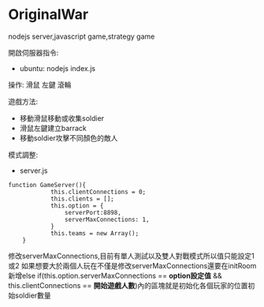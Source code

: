 # OriginalWar
nodejs server,javascript game,strategy game  

開啟伺服器指令:
 - ubuntu: nodejs index.js

操作: 滑鼠 左鍵 滾輪  

遊戲方法: 
- 移動滑鼠移動或收集soldier  
- 滑鼠左鍵建立barrack  
- 移動soldier攻擊不同顏色的敵人

模式調整:  
- server.js  
<pre><code>function GameServer(){
            this.clientConnections = 0;
	        this.clients = [];
	        this.option = {
		        serverPort:8898,
		        serverMaxConnections: 1,
	        }
	        this.teams = new Array();
    }</pre></code>
修改serverMaxConnections,目前有單人測試以及雙人對戰模式所以值只能設定1或2
如果想要大於兩個人玩在不僅是修改serverMaxConnections還要在initRoom新增else if(this.option.serverMaxConnections == **option設定值** && this.clientConnections == **開始遊戲人數**)內的區塊就是初始化各個玩家的位置初始soldier數量
